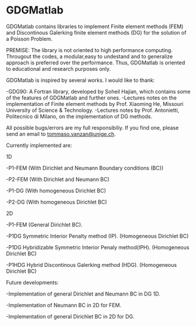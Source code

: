 # GDGMatlab
GDGMatlab contains libraries to implement Finite element methods (FEM) and Discontinous Galerking finite element methods (DG) for the solution of a Poisson Problem.

PREMISE: The library is not oriented to high performance computing. Througout the codes, a modular,easy to undestand and to generalize approach is preferred over the performance. Thus, GDGMatlab is oriented to educational and research purposes only. 


GDGMatlab is inspired by several works. I would like to thank:

-GDG90: A Fortran library, developed by Soheil Hajian, which contains some of the features of GDGMatlab and further ones.
-Lectures notes on the implementation of Finite element methods by Prof. Xiaoming He, Missouri University of Science & Technology.
-Lectures notes by Prof. Antonietti, Politecnico di Milano, on the implementation of DG methods.

 
All possible bugs/errors are my full responsibiliy. 
If you find one, please send an email to tommaso.vanzan@unige.ch.

Currently implemented are:

1D

-P1-FEM (With Dirichlet and Neumann Boundary conditions (BC))

-P2-FEM (With Dirichlet and Neumann BC)

-P1-DG  (With homogeneous Dirichlet BC)

-P2-DG  (With homogeneous Dirichlet BC)

2D

-P1-FEM (General Dirichlet BC).

-P1DG Symmetric Interior Penalty method (IP). (Homogeneous Dirichlet BC)

-P1DG Hybridizable Symmetric Interior Penaly method(IPH). (Homogeneous Dirichlet BC)

-P1HDG Hybrid Discontinous Galerking method (HDG). (Homogeneous Dirichlet BC)


Future developments:

-Implementation of general Dirichlet and Neumann BC in DG 1D.

-Implementation of Neumann BC in 2D for FEM.

-Implementation of general Dirichlet BC in 2D for DG.
